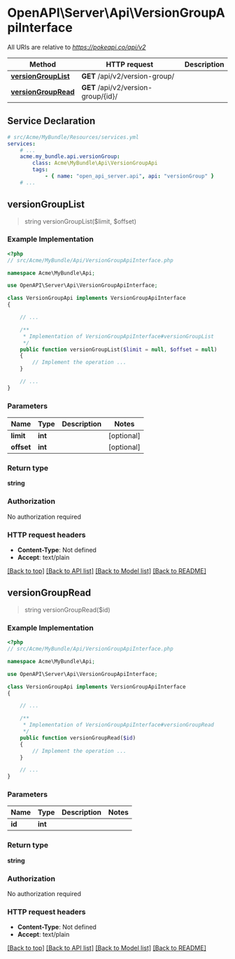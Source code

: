 # OpenAPI\Server\Api\VersionGroupApiInterface

All URIs are relative to *https://pokeapi.co/api/v2*

Method | HTTP request | Description
------------- | ------------- | -------------
[**versionGroupList**](VersionGroupApiInterface.md#versionGroupList) | **GET** /api/v2/version-group/ | 
[**versionGroupRead**](VersionGroupApiInterface.md#versionGroupRead) | **GET** /api/v2/version-group/{id}/ | 


## Service Declaration
```yaml
# src/Acme/MyBundle/Resources/services.yml
services:
    # ...
    acme.my_bundle.api.versionGroup:
        class: Acme\MyBundle\Api\VersionGroupApi
        tags:
            - { name: "open_api_server.api", api: "versionGroup" }
    # ...
```

## **versionGroupList**
> string versionGroupList($limit, $offset)



### Example Implementation
```php
<?php
// src/Acme/MyBundle/Api/VersionGroupApiInterface.php

namespace Acme\MyBundle\Api;

use OpenAPI\Server\Api\VersionGroupApiInterface;

class VersionGroupApi implements VersionGroupApiInterface
{

    // ...

    /**
     * Implementation of VersionGroupApiInterface#versionGroupList
     */
    public function versionGroupList($limit = null, $offset = null)
    {
        // Implement the operation ...
    }

    // ...
}
```

### Parameters

Name | Type | Description  | Notes
------------- | ------------- | ------------- | -------------
 **limit** | **int**|  | [optional]
 **offset** | **int**|  | [optional]

### Return type

**string**

### Authorization

No authorization required

### HTTP request headers

 - **Content-Type**: Not defined
 - **Accept**: text/plain

[[Back to top]](#) [[Back to API list]](../../README.md#documentation-for-api-endpoints) [[Back to Model list]](../../README.md#documentation-for-models) [[Back to README]](../../README.md)

## **versionGroupRead**
> string versionGroupRead($id)



### Example Implementation
```php
<?php
// src/Acme/MyBundle/Api/VersionGroupApiInterface.php

namespace Acme\MyBundle\Api;

use OpenAPI\Server\Api\VersionGroupApiInterface;

class VersionGroupApi implements VersionGroupApiInterface
{

    // ...

    /**
     * Implementation of VersionGroupApiInterface#versionGroupRead
     */
    public function versionGroupRead($id)
    {
        // Implement the operation ...
    }

    // ...
}
```

### Parameters

Name | Type | Description  | Notes
------------- | ------------- | ------------- | -------------
 **id** | **int**|  |

### Return type

**string**

### Authorization

No authorization required

### HTTP request headers

 - **Content-Type**: Not defined
 - **Accept**: text/plain

[[Back to top]](#) [[Back to API list]](../../README.md#documentation-for-api-endpoints) [[Back to Model list]](../../README.md#documentation-for-models) [[Back to README]](../../README.md)

